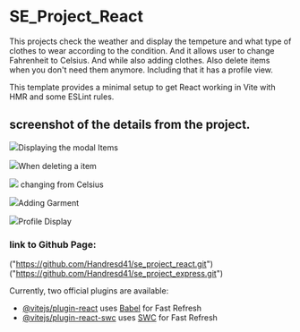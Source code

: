 # SE_Project_React

This projects check the weather and display the tempeture and what type of clothes to wear according to the condition. And it allows user to change Fahrenheit to Celsius. And while also adding clothes. Also delete items when you don't need them anymore. Including that it has a profile view.

This template provides a minimal setup to get React working in Vite with HMR and some ESLint rules.

## screenshot of the details from the project.

<img src="../../Downloads/Screenshot 2025-06-24 214359.png">Displaying the modal Items

<img src="../../Downloads/Screenshot 2025-06-24 214428.png">When deleting a item

<img src="../../Downloads/Screenshot 2025-06-24 214443.png"> changing from Celsius

<img src="../../Downloads/Screenshot 2025-06-24 214451.png">Adding Garment

<img src="../../Downloads/Screenshot 2025-06-24 214502.png">Profile Display

### link to Github Page:

("https://github.com/Handresd41/se_project_react.git")
("https://github.com/Handresd41/se_project_express.git")

Currently, two official plugins are available:

- [@vitejs/plugin-react](https://github.com/vitejs/vite-plugin-react/blob/main/packages/plugin-react/README.md) uses [Babel](https://babeljs.io/) for Fast Refresh
- [@vitejs/plugin-react-swc](https://github.com/vitejs/vite-plugin-react-swc) uses [SWC](https://swc.rs/) for Fast Refresh
